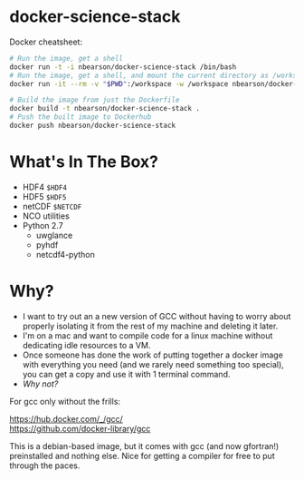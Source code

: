 # docker-science-stack
Docker cheatsheet:
```bash
# Run the image, get a shell
docker run -t -i nbearson/docker-science-stack /bin/bash
# Run the image, get a shell, and mount the current directory as /workspace
docker run -it --rm -v "$PWD":/workspace -w /workspace nbearson/docker-science-stack /bin/bash

# Build the image from just the Dockerfile
docker build -t nbearson/docker-science-stack .
# Push the built image to Dockerhub
docker push nbearson/docker-science-stack
```

# What's In The Box?

* HDF4 `$HDF4`
* HDF5 `$HDF5`
* netCDF `$NETCDF`
* NCO utilities
* Python 2.7
  * uwglance
  * pyhdf
  * netcdf4-python


# Why?

* I want to try out an a new version of GCC without having to worry about properly isolating it from the rest of my machine and deleting it later.
* I'm on a mac and want to compile code for a linux machine without dedicating idle resources to a VM.
* Once someone has done the work of putting together a docker image with everything you need (and we rarely need something too special), you can get a copy and use it with 1 terminal command.
* *Why not?*

For gcc only without the frills:

https://hub.docker.com/_/gcc/  
https://github.com/docker-library/gcc  

This is a debian-based image, but it comes with gcc (and now gfortran!) preinstalled and nothing else. Nice for getting a compiler for free to put through the paces.
